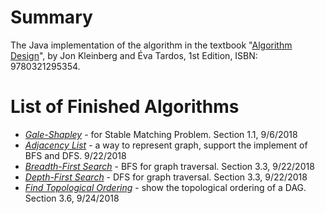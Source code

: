 # Summary
The Java implementation of the algorithm in the textbook  "[Algorithm Design](https://www.amazon.com/Algorithm-Design-Kleinberg-published-Addison-Wesley/dp/B00E31S1LW/ref=sr_1_5?ie=UTF8&qid=1537642967&sr=8-5&keywords=Algorithm+Design)", by Jon Kleinberg and Éva Tardos, 1st Edition, ISBN: 9780321295354.

# List of Finished Algorithms
* *[Gale-Shapley](src/GaleShapleyAlgorithm.java)* - for Stable Matching Problem. Section 1.1, 9/6/2018
* *[Adjacency List](src/AdjacencyList.java)* - a way to represent graph, support the implement of BFS and DFS. 9/22/2018
* *[Breadth-First Search](src/BreadthFirstSearch.java)* - BFS for graph traversal. Section 3.3, 9/22/2018
* *[Depth-First Search](src/DepthFirstSearch.java)* - DFS for graph traversal. Section 3.3, 9/22/2018
* *[Find Topological Ordering](src/FindTopologicalOrdering.java)*  - show the topological ordering of a DAG. Section 3.6, 9/24/2018